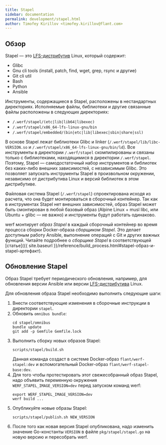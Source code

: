 ```yaml
---
title: Stapel
sidebar: documentation
permalink: development/stapel.html
author: Timofey Kirillov <timofey.kirillov@flant.com>
---
```


## Обзор

Stapel — это [LFS-дистрибутив](http://www.linuxfromscratch.org/lfs/view/stable) Linux, который содержит:

* Glibc
* Gnu cli tools (install, patch, find, wget, grep, rsync и другие)
* Git cli util
* Bash
* Python
* Ansible

Инструменты, содержащиеся в Stapel, расположены в нестандартных директориях.
Исполняемые файлы, библиотеки и другие связанные файлы расположены в следующих директориях:

* `/.werf/stapel/(etc|lib|lib64|libexec)`
* `/.werf/stapel/x86_64-lfs-linux-gnu/bin`
* `/.werf/stapel/embedded/(bin|etc|lib|libexec|sbin|share|ssl)`

В основе Stapel лежат библиотеки Glibc и linker (`/.werf/stapel/lib/libc-VERSION.so` и `/.werf/stapel/x86_64-lfs-linux-gnu/bin/ld`).
Все инструменты в директории `/.werf/stapel` скомпилированы и связаны только с библиотеками, находящимися в директории `/.werf/stapel`.
Поэтому, Stapel — самодостаточный набор инструментов и библиотек без каких-либо внешних зависимостей, с независимым Glibc.
Это позволяет запускать инструменты Stapel в произвольном окружении, независимо от дистрибутива Linux и версий библиотек в этом дистрибутиве.

Файловая система Stapel (`/.werf/stapel`) спроектирована исходя из расчета, что она будет монтироваться в сборочный контейнер.
Так как в инструментах Stapel нет внешних зависимостей, образ Stapel может быть смонтирован в любой базовый образ (Alpine Linux + musl libc, или  Ubuntu + glibc — не важно) и инструменты будут работать одинаково.

werf монтирует _образ Stapel_ в каждый сборочный контейнер во время процесса сборки Docker-образа _сборщиком Stapel_.
Это делает доступным работу Ansible, выполнение операций с Git и других важных функций.
Читайте подробнее о _сборщике Stapel_ в соответствующей [статье]({{ site.baseurl }}/reference/build_process.html#stapel-образ-и-stapel-артефакт).

## Обновление Stapel

Образ Stapel требует периодического обновления, например, для обновления версии Ansible или версии [LFS-дистрибутива](http://www.linuxfromscratch.org/lfs/view/stable) Linux.

Для обновления образа Stapel необходимо выполнить следующие шаги:

1.  Внести соответствующие изменения в сборочные инструкции в директории `stapel`.
2.  Обновить `omnibus bundle`:
    ```shell
    cd stapel/omnibus
    bundle update
    git add -p Gemfile Gemfile.lock
    ```
3.  Выполнить сборку новых образов Stapel:
    ```shell
    scripts/stapel/build.sh
    ```
    Данная команда создаст в системе Docker-образ `flant/werf-stapel:dev` и вспомогательный Docker-образ `flant/werf-stapel-base:dev`.
4.  Для того чтобы протестировать этот свежесобранный образ Stapel, надо объявить переменную окружения `WERF_STAPEL_IMAGE_VERSION=dev` перед запуском команд werf:
    ```shell
    export WERF_STAPEL_IMAGE_VERSION=dev
    werf build ...
    ```
5.  Опубликуйте новые образы Stapel:
    ```shell
    scripts/stapel/publish.sh NEW_VERSION
    ```
6.  После того как новая версия Stapel опубликована, надо изменить значение Go-константы `VERSION` в файле `pkg/stapel/stapel.go` на новую версию и пересобрать werf.
